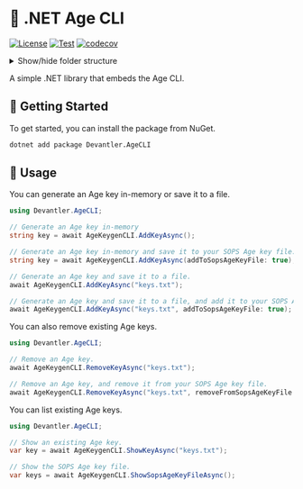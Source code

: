 # 🔑 .NET Age CLI

[![License](https://img.shields.io/badge/License-Apache_2.0-blue.svg)](https://opensource.org/licenses/Apache-2.0)
[![Test](https://github.com/devantler/dotnet-age-cli/actions/workflows/test.yaml/badge.svg)](https://github.com/devantler/dotnet-age-cli/actions/workflows/test.yaml)
[![codecov](https://codecov.io/gh/devantler/dotnet-age-cli/graph/badge.svg?token=RhQPb4fE7z)](https://codecov.io/gh/devantler/dotnet-age-cli)

<details>
  <summary>Show/hide folder structure</summary>

<!-- readme-tree start -->
```
.
├── .github
│   ├── scripts
│   └── workflows
├── Devantler.AgeCLI
│   └── assets
│       └── binaries
└── Devantler.AgeCLI.Tests
    └── AgeKeyTests

8 directories
```
<!-- readme-tree end -->

</details>

A simple .NET library that embeds the Age CLI.

## 🚀 Getting Started

To get started, you can install the package from NuGet.

```bash
dotnet add package Devantler.AgeCLI
```

## 📝 Usage

You can generate an Age key in-memory or save it to a file.

```csharp
using Devantler.AgeCLI;

// Generate an Age key in-memory
string key = await AgeKeygenCLI.AddKeyAsync();

// Generate an Age key in-memory and save it to your SOPS Age key file.
string key = await AgeKeygenCLI.AddKeyAsync(addToSopsAgeKeyFile: true);

// Generate an Age key and save it to a file.
await AgeKeygenCLI.AddKeyAsync("keys.txt");

// Generate an Age key and save it to a file, and add it to your SOPS Age key file.
await AgeKeygenCLI.AddKeyAsync("keys.txt", addToSopsAgeKeyFile: true);
```

You can also remove existing Age keys.

```csharp
using Devantler.AgeCLI;

// Remove an Age key.
await AgeKeygenCLI.RemoveKeyAsync("keys.txt");

// Remove an Age key, and remove it from your SOPS Age key file.
await AgeKeygenCLI.RemoveKeyAsync("keys.txt", removeFromSopsAgeKeyFile: true);
```

You can list existing Age keys.

```csharp
using Devantler.AgeCLI;

// Show an existing Age key.
var key = await AgeKeygenCLI.ShowKeyAsync("keys.txt");

// Show the SOPS Age key file.
var keys = await AgeKeygenCLI.ShowSopsAgeKeyFileAsync();
```
